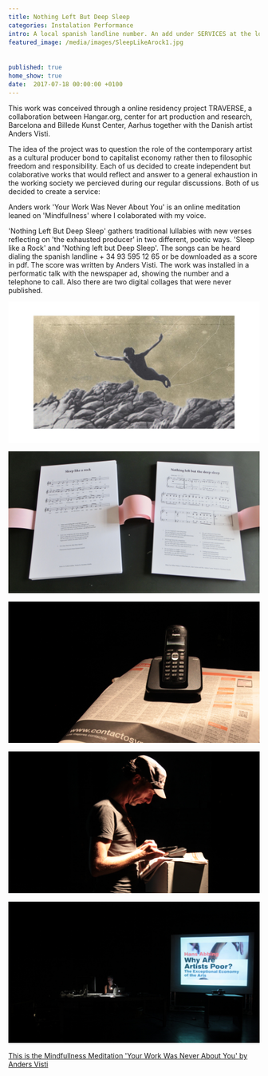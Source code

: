 ```yaml
---
title: Nothing Left But Deep Sleep
categories: Instalation Performance
intro: A local spanish landline number. An add under SERVICES at the local newspaper. These are the traces of 2 lullybies texted, performed and registered for public use. 
featured_image: /media/images/SleepLikeArock1.jpg


published: true
home_show: true
date:  2017-07-18 00:00:00 +0100
---
```


This work was conceived through a online residency project TRAVERSE, a collaboration between Hangar.org, center for art production and research, Barcelona and Billede Kunst Center, Aarhus together with the Danish artist Anders Visti. 

The idea of the project was to question the role of the contemporary artist as a cultural producer bond to capitalist economy rather then to filosophic freedom and responsibility. Each of us decided to create independent but colaborative works that would reflect and answer to a general exhaustion in the working society we percieved during our regular discussions. Both of us decided to create a service:

Anders work 'Your Work Was Never About You' is an online meditation leaned on 'Mindfullness' where I colaborated with my voice.

'Nothing Left But Deep Sleep' gathers traditional lullabies with new verses reflecting on 'the exhausted producer' in two different, poetic ways. 'Sleep like a Rock' and 'Nothing left but Deep Sleep'. The songs can be heard dialing the spanish landline + 34 93 595 12 65 or be downloaded as a score in pdf. The score was written by Anders Visti.
The work was installed in a performatic talk with the newspaper ad, showing the number and a telephone to call. Also there are two digital collages that were never published.

![image](/media/images/SleepLikeArockCollage.jpg)


![image](/media/images/SleepLikeArock2.jpg)


![image](/media/images/SleepLikeArock3.jpg)


![image](/media/images/SleepLikeArock4.jpg)


![image](/media/images/SleepLikeArock5.jpg)


[This is the Mindfullness Meditation 'Your Work Was Never About You' by Anders Visti ](https://traverse.andersvisti.dk/)   